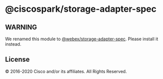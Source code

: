 # @ciscospark/storage-adapter-spec

## WARNING

We renamed this module to [@webex/storage-adapter-spec](https://www.npmjs.com/package/@webex/storage-adapter-spec). Please install it instead.

## License

© 2016-2020 Cisco and/or its affiliates. All Rights Reserved.
